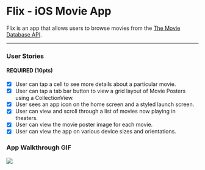 # Flix - iOS Movie App

Flix is an app that allows users to browse movies from the [The Movie Database API](http://docs.themoviedb.apiary.io/#).

---

### User Stories

#### REQUIRED (10pts)
- [x] User can tap a cell to see more details about a particular movie.
- [x] User can tap a tab bar button to view a grid layout of Movie Posters using a CollectionView.
- [x] User sees an app icon on the home screen and a styled launch screen.
- [x] User can view and scroll through a list of movies now playing in theaters.
- [x] User can view the movie poster image for each movie.
- [x] User can view the app on various device sizes and orientations.

### App Walkthrough GIF

![](https://i.imgur.com/IkbUeyh.gif)
